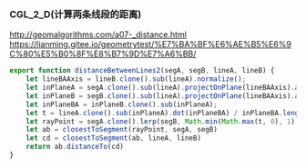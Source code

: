 
### CGL_2_D(计算两条线段的距离)
http://geomalgorithms.com/a07-_distance.html
https://lianming.gitee.io/geometrytest/%E7%BA%BF%E6%AE%B5%E6%9C%80%E5%B0%8F%E8%B7%9D%E7%A6%BB/

```js
export function distanceBetweenLines2(segA, segB, lineA, lineB) {
    let lineBAAxis = lineB.clone().sub(lineA).normalize();
    let inPlaneA = segA.clone().sub(lineA).projectOnPlane(lineBAAxis).add(lineA);
    let inPlaneB = segB.clone().sub(lineA).projectOnPlane(lineBAAxis).add(lineA);
    let inPlaneBA = inPlaneB.clone().sub(inPlaneA);
    let t = lineA.clone().sub(inPlaneA).dot(inPlaneBA) / inPlaneBA.lengthSq();
    let rayPoint = segA.clone().lerp(segB, Math.min(Math.max(t, 0), 1));
    let ab = closestToSegment(rayPoint, segA, segB)
    let cd = closestToSegment(ab, lineA, lineB)
    return ab.distanceTo(cd)
}
```

